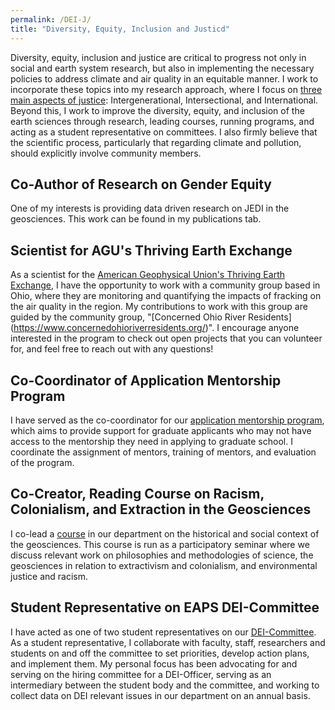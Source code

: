 ```yaml
---
permalink: /DEI-J/
title: "Diversity, Equity, Inclusion and Justicd"
---
```


Diversity, equity, inclusion and justice are critical to progress not only in social and earth system research, but also in implementing the necessary policies to address climate and air quality in an equitable manner. I work to incorporate these topics into my research approach, where I focus on [three main aspects of justice](https://www.sciencedirect.com/science/article/pii/S2589811619300059): Intergenerational, Intersectional, and International. Beyond this, I work to improve the diversity, equity, and inclusion of the earth sciences through research, leading courses, running programs, and acting as a student representative on committees. I also firmly believe that the scientific process, particularly that regarding climate and pollution, should explicitly involve community members.


## Co-Author of Research on Gender Equity
One of my interests is providing data driven research on JEDI in the geosciences. This work can be found in my publications tab.

## Scientist for AGU's Thriving Earth Exchange
As a scientist for the [American Geophysical Union's Thriving Earth Exchange](https://thrivingearthexchange.org/), I have the opportunity to work with a community group based in Ohio, where they are monitoring and quantifying the impacts of fracking on the air quality in the region. My contributions to work with this group are guided by the community group, "[Concerned Ohio River Residents] (https://www.concernedohioriverresidents.org/)". I encourage anyone interested in the program to check out open projects that you can volunteer for, and feel free to reach out with any questions!

## Co-Coordinator of Application Mentorship Program
I have served as the co-coordinator for our [application mentorship program](https://sites.google.com/view/eaps-student-advisory-council/application-assistance), which aims to provide support for graduate applicants who may not have access to the mentorship they need in applying to graduate school. I coordinate the assignment of mentors, training of mentors, and evaluation of the program. 

## Co-Creator, Reading Course on Racism, Colonialism, and Extraction in the Geosciences
I co-lead a [course](http://tide.scripts.mit.edu/home/reading-series/) in our department on the historical and social context of the geosciences. This course is run as a participatory seminar where we discuss relevant work on philosophies and methodologies of science, the geosciences in relation to extractivism and colonialism, and environmental justice and racism.

## Student Representative on EAPS DEI-Committee 
I have acted as one of two student representatives on our [DEI-Committee](https://eapsweb.mit.edu/about/diversity-equity-and-inclusion-committee). As a student representative, I collaborate with faculty, staff, researchers and students on and off the committee to set priorities, develop action plans, and implement them. My personal focus has been advocating for and serving on the hiring committee for a DEI-Officer, serving as an intermediary between the student body and the committee, and working to collect data on DEI relevant issues in our department on an annual basis. 
